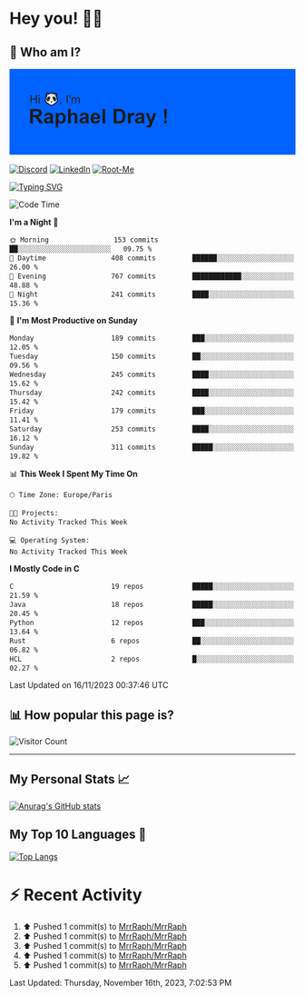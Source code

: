 # **Hey you! 👋🏼**

## **🔎 Who am I?**

<img src="https://github.com/MrrRaph/MrrRaph/blob/master/header.png?raw=true">

[![Discord](https://img.shields.io/badge/Discord-7289DA?style=for-the-badge&logo=discord&logoColor=white
)](https://discordapp.com/users/MrRaph#4214/)
[![LinkedIn](https://img.shields.io/badge/LinkedIn-0077B5?style=for-the-badge&logo=linkedin&logoColor=white)](https://www.linkedin.com/in/raphaeldray/)
[![Root-Me](https://img.shields.io/badge/dynamic/json?color=yellowgreen&label=Root-me%20Score&query=score&style=for-the-badge&url=https://raw.githubusercontent.com/MrrRaph/MrrRaph/master/root-me-stats.json&logoColor=white)](https://www.root-me.org/PandHacker)


[![Typing SVG](https://readme-typing-svg.herokuapp.com?font=glory&size=23&multiline=true&height=65&lines=CyberSecurity+Engineer+%F0%9F%92%BB;Freelance+Fullstack+Developer)](https://git.io/typing-svg)

<!--START_SECTION:waka-->
![Code Time](http://img.shields.io/badge/Code%20Time-0%20secs-blue)

**I'm a Night 🦉** 

```text
🌞 Morning                153 commits         ██░░░░░░░░░░░░░░░░░░░░░░░   09.75 % 
🌆 Daytime                408 commits         ██████░░░░░░░░░░░░░░░░░░░   26.00 % 
🌃 Evening                767 commits         ████████████░░░░░░░░░░░░░   48.88 % 
🌙 Night                  241 commits         ████░░░░░░░░░░░░░░░░░░░░░   15.36 % 
```
📅 **I'm Most Productive on Sunday** 

```text
Monday                   189 commits         ███░░░░░░░░░░░░░░░░░░░░░░   12.05 % 
Tuesday                  150 commits         ██░░░░░░░░░░░░░░░░░░░░░░░   09.56 % 
Wednesday                245 commits         ████░░░░░░░░░░░░░░░░░░░░░   15.62 % 
Thursday                 242 commits         ████░░░░░░░░░░░░░░░░░░░░░   15.42 % 
Friday                   179 commits         ███░░░░░░░░░░░░░░░░░░░░░░   11.41 % 
Saturday                 253 commits         ████░░░░░░░░░░░░░░░░░░░░░   16.12 % 
Sunday                   311 commits         █████░░░░░░░░░░░░░░░░░░░░   19.82 % 
```


📊 **This Week I Spent My Time On** 

```text
🕑︎ Time Zone: Europe/Paris

🐱‍💻 Projects: 
No Activity Tracked This Week

💻 Operating System: 
No Activity Tracked This Week
```

**I Mostly Code in C** 

```text
C                        19 repos            █████░░░░░░░░░░░░░░░░░░░░   21.59 % 
Java                     18 repos            █████░░░░░░░░░░░░░░░░░░░░   20.45 % 
Python                   12 repos            ███░░░░░░░░░░░░░░░░░░░░░░   13.64 % 
Rust                     6 repos             ██░░░░░░░░░░░░░░░░░░░░░░░   06.82 % 
HCL                      2 repos             █░░░░░░░░░░░░░░░░░░░░░░░░   02.27 % 
```




 Last Updated on 16/11/2023 00:37:46 UTC
<!--END_SECTION:waka-->

## **📊 How popular this page is?**

![Visitor Count](https://profile-counter.glitch.me/MrrRaph/count.svg)

---

## **My Personal Stats 📈**

[![Anurag's GitHub stats](https://github-readme-stats.vercel.app/api?username=mrrraph&count_private=true&show_icons=true&title_color=fff&text_color=fff&bg_color=30,36d1dc,904e95)](https://github.com/anuraghazra/github-readme-stats)

## **My Top 10 Languages 📣**

[![Top Langs](https://github-readme-stats.vercel.app/api/top-langs/?username=mrrraph&langs_count=10&layout=compact&hide=html,css&hide_title=true)](https://github.com/anuraghazra/github-readme-stats)


# **⚡ Recent Activity**

<!--RECENT_ACTIVITY:start-->
1. ⬆️ Pushed 1 commit(s) to [MrrRaph/MrrRaph](https://github.com/MrrRaph/MrrRaph)<br>
2. ⬆️ Pushed 1 commit(s) to [MrrRaph/MrrRaph](https://github.com/MrrRaph/MrrRaph)<br>
3. ⬆️ Pushed 1 commit(s) to [MrrRaph/MrrRaph](https://github.com/MrrRaph/MrrRaph)<br>
4. ⬆️ Pushed 1 commit(s) to [MrrRaph/MrrRaph](https://github.com/MrrRaph/MrrRaph)<br>
5. ⬆️ Pushed 1 commit(s) to [MrrRaph/MrrRaph](https://github.com/MrrRaph/MrrRaph)<br>
<!--RECENT_ACTIVITY:end-->
<!--RECENT_ACTIVITY:last_update-->
Last Updated: Thursday, November 16th, 2023, 7:02:53 PM
<!--RECENT_ACTIVITY:last_update_end-->

